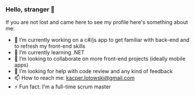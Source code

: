 ### Hello, stranger 👋

If you are not lost and came here to see my profile here's something about me:

- 🔭 I’m currently working on a c#/js app to get familiar with back-end and to refresh my front-end skills 
- 🌱 I’m currently learning .NET
- 👯 I’m looking to collaborate on more front-end projects (ideally mobile apps)
- 🤔 I’m looking for help with code review and any kind of feedback
- 📫 How to reach me: kacper.lotowski@gmail.com
- ⚡ Fun fact: I'm a full-time scrum master
